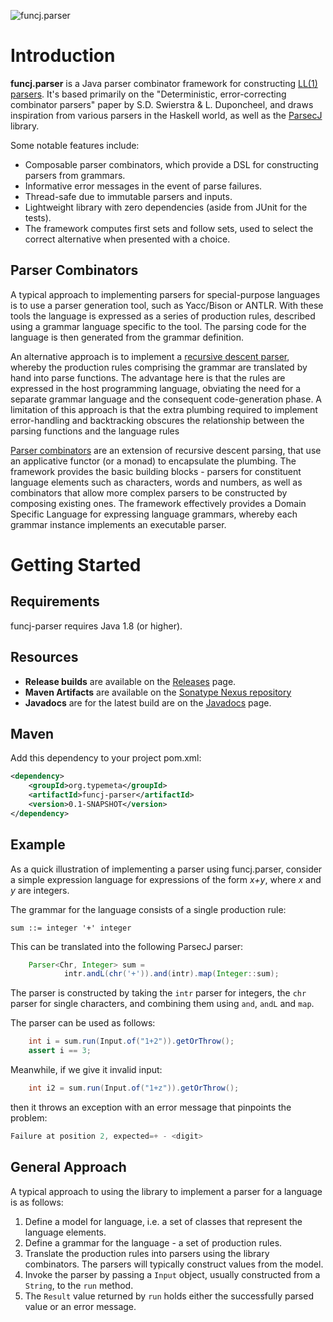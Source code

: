 ![funcj.parser](https://github.com/typemeta/funcj/blob/master/parser/resources/funcj-parser.png)

# Introduction

**funcj.parser** is a Java parser combinator framework for constructing [LL(1) parsers](http://en.wikipedia.org/wiki/LL_parser).
It's based primarily on the "Deterministic, error-correcting combinator parsers" paper
by S.D. Swierstra & L. Duponcheel, and draws inspiration from various parsers in the Haskell world,
as well as the [ParsecJ](https://github.com/jon-hanson/parsecj) library.

Some notable features include:
* Composable parser combinators, which provide a DSL for constructing parsers from grammars.
* Informative error messages in the event of parse failures.
* Thread-safe due to immutable parsers and inputs.
* Lightweight library with zero dependencies (aside from JUnit for the tests).
* The framework computes first sets and follow sets,
used to select the correct alternative when presented with a choice.

## Parser Combinators

A typical approach to implementing parsers for special-purpose languages
is to use a parser generation tool, such as Yacc/Bison or ANTLR.
With these tools the language is expressed as a series of production rules,
described using a grammar language specific to the tool.
The parsing code for the language is then generated from the grammar definition.

An alternative approach is to implement a
[recursive descent parser](http://en.wikipedia.org/wiki/Recursive_descent_parser),
whereby the production rules comprising the grammar
are translated by hand into parse functions.
The advantage here is that the rules are expressed in the host programming language,
obviating the need for a separate grammar language and the consequent code-generation phase.
A limitation of this approach
is that the extra plumbing required to implement error-handling and backtracking
obscures the relationship between the parsing functions and the language rules

[Parser combinators](http://www.cs.nott.ac.uk/~gmh/bib.html#pearl)
are an extension of recursive descent parsing,
that use an applicative functor (or a monad) to encapsulate the plumbing.
The framework provides the basic building blocks -
parsers for constituent language elements such as characters, words and numbers,
as well as combinators that allow more complex parsers to be constructed by composing existing ones.
The framework effectively provides a Domain Specific Language for expressing language grammars,
whereby each grammar instance implements an executable parser.

# Getting Started

## Requirements

funcj-parser requires Java 1.8 (or higher).

## Resources

* **Release builds** are available on the [Releases](https://github.com/typemeta/funcj/releases) page.
* **Maven Artifacts** are available on the [Sonatype Nexus repository](https://repository.sonatype.org/#nexus-search;quick~funcj.parser)
* **Javadocs** are for the latest build are on the [Javadocs](http://typemeta.github.io/funcj/javadocs/) page.

## Maven

Add this dependency to your project pom.xml:

```xml
<dependency>
    <groupId>org.typemeta</groupId>
    <artifactId>funcj-parser</artifactId>
    <version>0.1-SNAPSHOT</version>
</dependency>
```

## Example

As a quick illustration of implementing a parser using funcj.parser,
consider a simple expression language for expressions of the form *x+y*, where *x* and *y* are integers.

The grammar for the language consists of a single production rule:

```
sum ::= integer '+' integer
```

This can be translated into the following ParsecJ parser:

```java
    Parser<Chr, Integer> sum =
            intr.andL(chr('+')).and(intr).map(Integer::sum);
```

The parser is constructed by taking the `intr` parser for integers,
the `chr` parser for single characters,
and combining them using `and`, `andL` and `map`.

The parser can be used as follows:

```java
    int i = sum.run(Input.of("1+2")).getOrThrow();
    assert i == 3;
```

Meanwhile, if we give it invalid input:

```java
    int i2 = sum.run(Input.of("1+z")).getOrThrow();
```

then it throws an exception with an error message that pinpoints the problem:

```java
Failure at position 2, expected=+ - <digit>
```

## General Approach

A typical approach to using the library to implement a parser for a language is as follows:

1. Define a model for language, i.e. a set of classes that represent the language elements.
2. Define a grammar for the language - a set of production rules.
3. Translate the production rules into parsers using the library combinators. The parsers will typically construct values from the model.
4. Invoke the parser by passing a `Input` object, usually constructed from a `String`, to the `run` method.
5. The `Result` value returned  by `run` holds either the successfully parsed value or an error message.
